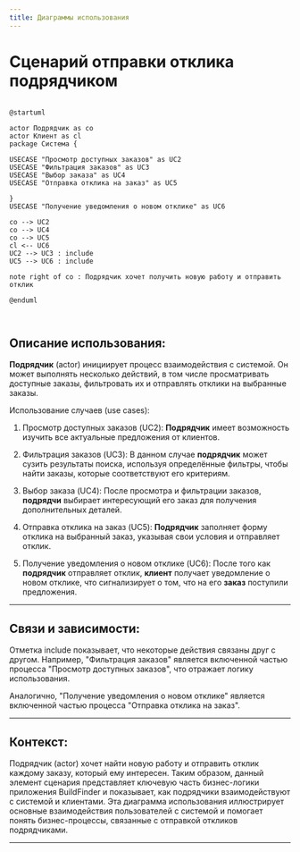 ```yaml
---
title: Диаграммы использования
---
```

# Сценарий отправки отклика подрядчиком

```plantuml

@startuml

actor Подрядчик as co
actor Клиент as cl
package Система {

USECASE "Просмотр доступных заказов" as UC2
USECASE "Фильтрация заказов" as UC3
USECASE "Выбор заказа" as UC4
USECASE "Отправка отклика на заказ" as UC5

}
USECASE "Получение уведомления о новом отклике" as UC6

co --> UC2
co --> UC4
co --> UC5
cl <-- UC6
UC2 --> UC3 : include
UC5 --> UC6 : include

note right of co : Подрядчик хочет получить новую работу и отправить отклик

@enduml



```

## Описание использования:

**Подрядчик** (actor) инициирует процесс взаимодействия с системой. Он может выполнять несколько действий, в том числе просматривать доступные заказы, фильтровать их и отправлять отклики на выбранные заказы.

Использование случаев (use cases):

1. Просмотр доступных заказов (UC2): **Подрядчик** имеет возможность изучить все актуальные предложения от клиентов.

2. Фильтрация заказов (UC3): В данном случае **подрядчик** может сузить результаты поиска, используя определённые фильтры, чтобы найти заказы, которые соответствуют его критериям.

3. Выбор заказа (UC4): После просмотра и фильтрации заказов, **подрядчи** выбирает интересующий его заказ для получения дополнительных деталей.

4. Отправка отклика на заказ (UC5): **Подрядчик** заполняет форму отклика на выбранный заказ, указывая свои условия и отправляет отклик.

5. Получение уведомления о новом отклике (UC6): После того как **подрядчик** отправляет отклик, **клиент** получает уведомление о новом отклике, что сигнализирует о том, что на его **заказ** поступили предложения.

---

## Связи и зависимости:

Отметка include показывает, что некоторые действия связаны друг с другом. Например, "Фильтрация заказов" является включенной частью процесса "Просмотр доступных заказов", что отражает логику использования.

Аналогично, "Получение уведомления о новом отклике" является включенной частью процесса "Отправка отклика на заказ".

---

## Контекст:

Подрядчик (actor) хочет найти новую работу и отправить отклик каждому заказу, который ему интересен. Таким образом, данный элемент сценария представляет ключевую часть бизнес-логики приложения BuildFinder и показывает, как подрядчики взаимодействуют с системой и клиентами.
Эта диаграмма использования иллюстрирует основные взаимодействия пользователей с системой и помогает понять бизнес-процессы, связанные с отправкой откликов подрядчиками.

---
